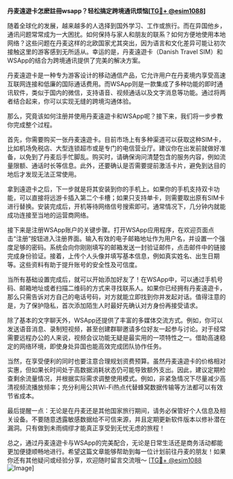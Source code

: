 **丹麦遠遊卡怎麽註冊wsapp？轻松搞定跨境通讯烦恼[[TG💪+ @esim1088](https://t.me/s/esim1088)]**

随着全球化的发展，越来越多的人选择到国外学习、工作或旅行。而在异国他乡，通讯问题常常成为一大困扰。如何保持与家人和朋友的联系？如何方便地使用本地网络？这些问题在丹麦这样的北欧国家尤其突出，因为语言和文化差异可能让初次接触这里的游客感到无所适从。幸运的是，丹麦遠遊卡（Danish Travel SIM）和WSApp的结合为跨境通讯提供了完美的解决方案。

丹麦遠遊卡是一种专为游客设计的移动通信产品，它允许用户在丹麦境内享受高速互联网连接和低廉的国际通话费用。而WSApp则是一款集成了多种功能的即时通讯软件，类似于国内的微信，支持语音、视频通话以及文字消息等功能。通过将两者结合起来，你可以实现无缝的跨境沟通体验。

那么，究竟该如何注册并使用丹麦遠遊卡和WSApp呢？接下来，我们将一步步教你完成整个过程。

首先，你需要购买一张丹麦遠遊卡。目前市场上有多种渠道可以获取这种SIM卡，比如机场免税店、大型连锁超市或是专门的电信营业厅。建议你在出发前就做好准备，以免到了丹麦后手忙脚乱。购买时，请确保询问清楚包含的服务内容，例如流量限额、通话时长等信息。此外，还要确认是否需要提前激活卡片，避免到达目的地后才发现无法正常使用。

拿到遠遊卡之后，下一步就是将其安装到你的手机上。如果你的手机支持双卡功能，可以直接将远游卡插入第二个卡槽；如果只支持单卡，则需要取出原有SIM卡进行替换。安装完成后，开机等待网络信号搜索即可。通常情况下，几分钟内就能成功连接至当地的运营商网络。

接下来是注册WSApp账户的关键步骤。打开WSApp应用程序，在欢迎页面点击“注册”按钮进入注册界面。输入有效的电子邮箱地址作为用户名，并设置一个强度足够的密码。系统会向你刚刚填写的邮箱发送一封验证邮件，点击邮件中的链接完成身份验证。接着，上传个人头像并填写基本信息，例如真实姓名、出生日期等。这些资料有助于提升账号的安全性及可信度。

当所有基础设置完成后，就可以开始添加好友了！在WSApp中，可以通过手机号码、邮箱地址或者扫描二维码的方式来寻找联系人。如果你已经拥有丹麦遠遊卡，那么只需告诉对方自己的电话号码，对方就能立即找到你并发起对话。值得注意的是，为了保护隐私，首次添加陌生人时最好先确认对方身份再接受请求。

除了基本的文字聊天外，WSApp还提供了丰富的多媒体交流方式。例如，你可以发送语音消息、录制短视频，甚至创建群聊邀请多位好友一起参与讨论。对于经常需要远程办公的人来说，视频会议功能无疑是最实用的一项特性之一。借助高速稳定的网络环境，即使身处异国也能高效完成团队协作任务。

当然，在享受便利的同时也要注意合理规划资费预算。虽然丹麦遠遊卡的价格相对实惠，但如果长时间处于高数据消耗状态仍可能导致额外支出。因此，建议定期检查剩余流量情况，并根据实际需求调整使用模式。例如，非紧急情况下尽量减少高清视频流播放频率；充分利用公共Wi-Fi热点代替蜂窝数据传输等方法都可以有效节省成本。

最后提醒一点：无论是在丹麦还是其他国家旅行期间，请务必保管好个人信息及相关设备。不要随意透露敏感数据给不可信来源，并且定期更新软件版本以修补潜在漏洞。只有做到未雨绸缪才能真正享受到无忧无虑的旅程！

总之，通过丹麦遠遊卡与WSApp的完美配合，无论是日常生活还是商务活动都能更加便捷顺畅地进行。希望这篇文章能够帮助到每一位计划前往丹麦的朋友！如果你还有其他疑问或经验分享，欢迎随时留言交流哦～ [[TG💪+ @esim1088](https://t.me/s/esim1088) ![Image](https://i.postimg.cc/4NQfJmqS/Snipaste-2025-05-13-00-14-12.png)]